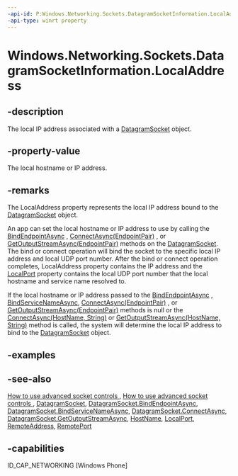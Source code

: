 ```yaml
---
-api-id: P:Windows.Networking.Sockets.DatagramSocketInformation.LocalAddress
-api-type: winrt property
---
```


<!-- Property syntax
public Windows.Networking.HostName LocalAddress { get; }
-->

# Windows.Networking.Sockets.DatagramSocketInformation.LocalAddress

## -description
The local IP address associated with a [DatagramSocket](datagramsocket.md) object.

## -property-value
The local hostname or IP address.

## -remarks
The LocalAddress property represents the local IP address bound to the [DatagramSocket](datagramsocket.md) object.

An app can set the local hostname or IP address to use by calling the [BindEndpointAsync](datagramsocket_bindendpointasync_1396029045.md) , [ConnectAsync(EndpointPair)](datagramsocket_connectasync_13692504.md) , or [GetOutputStreamAsync(EndpointPair)](datagramsocket_getoutputstreamasync_228240991.md) methods on the [DatagramSocket](datagramsocket.md). The bind or connect operation will bind the socket to the specific local IP address and local UDP port number. After the bind or connect operation completes, LocalAddress property contains the IP address and the [LocalPort](datagramsocketinformation_localport.md) property contains the local UDP port number that the local hostname and service name resolved to.

If the local hostname or IP address passed to the [BindEndpointAsync](datagramsocket_bindendpointasync_1396029045.md) , [BindServiceNameAsync](datagramsocket_bindservicenameasync_440542334.md), [ConnectAsync(EndpointPair)](datagramsocket_connectasync_13692504.md) , or [GetOutputStreamAsync(EndpointPair)](datagramsocket_getoutputstreamasync_228240991.md) methods is null or the [ConnectAsync(HostName, String)](datagramsocket_connectasync_1841953676.md) or [GetOutputStreamAsync(HostName, String)](datagramsocket_getoutputstreamasync_1619245957.md) method is called, the system will determine the local IP address to bind to the [DatagramSocket](datagramsocket.md) object.

## -examples

## -see-also
[How to use advanced socket controls ](https://msdn.microsoft.com/library/2e1071d8-a1c7-44c0-b93a-31a701d431c4), [How to use advanced socket controls ](https://msdn.microsoft.com/library/f2c5be73-3461-452e-a38f-d2ddef9b5682), [DatagramSocket](datagramsocket.md), [DatagramSocket.BindEndpointAsync](datagramsocket_bindendpointasync_1396029045.md), [DatagramSocket.BindServiceNameAsync](datagramsocket_bindservicenameasync_440542334.md), [DatagramSocket.ConnectAsync](datagramsocket_connectasync_13692504.md), [DatagramSocket.GetOutputStreamAsync](datagramsocket_getoutputstreamasync_1619245957.md), [HostName](../windows.networking/hostname.md), [LocalPort](datagramsocketinformation_localport.md), [RemoteAddress](datagramsocketinformation_remoteaddress.md), [RemotePort](datagramsocketinformation_remoteport.md)

## -capabilities
ID_CAP_NETWORKING [Windows Phone]
